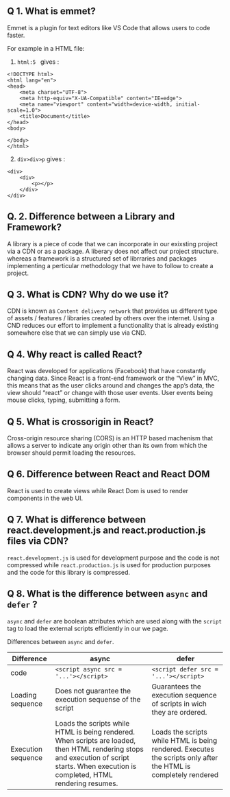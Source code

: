 ## Q 1.  What is **emmet**?

Emmet is a plugin for text editors like VS Code that allows users to code faster.

For example in a HTML file:

1. `html:5 ` gives :

```
<!DOCTYPE html>
<html lang="en">
<head>
    <meta charset="UTF-8">
    <meta http-equiv="X-UA-Compatible" content="IE=edge">
    <meta name="viewport" content="width=device-width, initial-scale=1.0">
    <title>Document</title>
</head>
<body>
    
</body>
</html>

```
2. `div>div>p` gives :

```
<div>
    <div>
        <p></p>
    </div>
</div>

```

## Q. 2. Difference between a Library and Framework?

A library is a piece of code that we can incorporate in our exixsting project via a CDN or as a package. A liberary does not affect our project structure. whereas a framework is a structured set of librraries and packages implementing a perticular methodology that we have to follow to create a project. 
## Q 3. What is **CDN**? Why do we use it?

CDN is known as `Content delivery network`  that provides us different type of assets / features / libraries  created by others over the internet. Using a CND reduces our effort to implement a functionality that is already existing somewhere else that we can simply use via CND.
## Q 4. Why react is called React?

React was developed for applications (Facebook) that have constantly changing data. Since React is a front-end framework or the “View” in MVC, this means that as the user clicks around and changes the app’s data, the view should “react” or change with those user events. User events being mouse clicks, typing, submitting a form.

## Q 5. What is **crossorigin**  in React?

Cross-origin resource sharing (CORS) is an HTTP based machenism that allows a server to indicate any origin other than its own from which the browser should permit loading the  resources.

## Q 6. Difference between React and React DOM

React is used to create views while React Dom is used to render components in the web UI.

## Q 7. What is difference between react.development.js and react.production.js files via CDN?

`react.development.js` is used for development purpose and the code is not compressed while `react.production.js` is used for production purposes and the code for this library is compressed.
## Q 8. What is the difference between `async` and `defer` ?

`async` and `defer` are boolean attributes which are used along with the `script` tag to load the external scripts efficiently in our we page.

Differences between `async` and `defer`.

| Difference  |      async      |  defer |
|-------------|-----------------|--------|
| code | `<script async src = '...'></script>`  |  `<script defer src = '...'></script>`|
| Loading sequence | Does not guarantee the execution sequense of the script    | Guarantees the execution sequence of scripts in wich they are ordered.   |
| Execution sequence | Loads the scripts while HTML is being rendered. When scripts are loaded, then HTML rendering stops and execution of script starts. When execution is completed, HTML rendering resumes.  | Loads the scripts while HTML is being rendered. Executes the scripts only after the HTML is completely rendered
